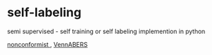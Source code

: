 # self-labeling
semi supervised - self training or self labeling implemention in python
<br>

<a href="https://github.com/donlnz/nonconformist"> nonconformist </a>,
<a href="https://github.com/ptocca/VennABERS"> VennABERS </a>
